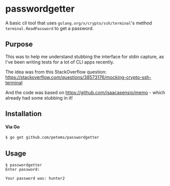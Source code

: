 # passwordgetter

A basic cli tool that uses `golang.org/x/crypto/ssh/terminal`'s method `terminal.ReadPassword` to get a password.

## Purpose

This was to help me understand stubbing the interface for stdin capture, as I've been writing tests for a lot of CLI apps recently.

The idea was from this StackOverflow question: https://stackoverflow.com/questions/38573176/mocking-crypto-ssh-terminal

And the code was based on https://github.com/isaacasensio/memo - which already had some stubbing in it!

## Installation

#### Via Go

```bash
$ go get github.com/petems/passwordgetter
```

## Usage

```console
$ passwordgetter
Enter password:

Your password was: hunter2
```
